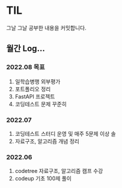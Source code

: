 # TIL
그날 그날 공부한 내용을 커밋합니다.

## 월간 Log...
### 2022.08 목표
1. 일학습병행 외부평가
2. 포트폴리오 정리
3. FastAPI 프로젝트
4. 코딩테스트 문제 꾸준히

### 2022.07
1. 코딩테스트 스터디 운영 및 매주 5문제 이상 솔 
2. 자료구조, 알고리즘 개념 정리

### 2022.06
1. codetree 자료구조, 알고리즘 캠프 수강
2. codeup 기초 100제 풀이
